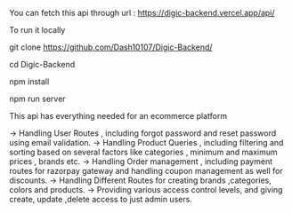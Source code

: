 You can fetch this api through url : https://digic-backend.vercel.app/api/

To run it locally 

git clone https://github.com/Dash10107/Digic-Backend/

cd Digic-Backend

npm install 

npm run server

This api has everything needed for an ecommerce platform 

-> Handling User Routes , including forgot password and reset password using email validation. 
-> Handling Product Queries , including filtering and sorting based on several factors like categories , minimum and maximum prices , brands etc. 
-> Handling Order management , including payment routes for razorpay gateway and handling coupon management as well for discounts. 
-> Handling Different Routes for creating brands ,categories, colors and products. 
-> Providing various access control levels, and giving create, update ,delete access to just admin users. 

